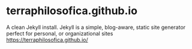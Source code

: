 # terraphilosofica.github.io
A clean Jekyll install. Jekyll is a simple, blog-aware, static site generator perfect for personal, or organizational sites
https://terraphilosofica.github.io/





